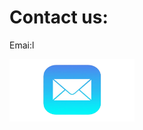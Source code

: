 <!DOCTYPE html>
<html>
<head>

</body>
    <h1>Contact us:</h1>
    <p>Emai:l</p>
</body>
  
<div class="container">
  <a href="mailto:umarylandigem@gmail.com"> 
  <img class="image" src="email.png" width ="200" height="100">
  <div class="overlay">
</html>
    


